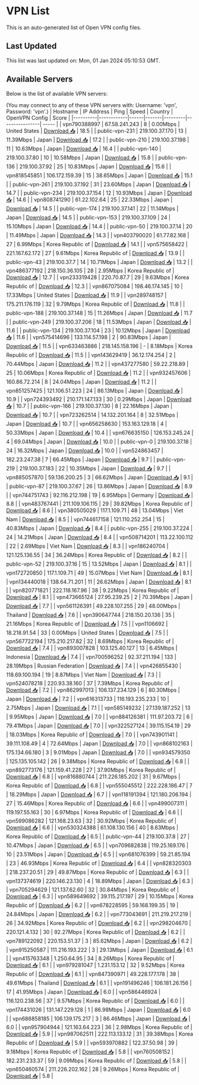# VPN List

This is an auto-generated list of Open VPN config files.

## Last Updated

This list was last updated on: Mon, 01 Jan 2024 05:10:53 GMT.

## Available Servers

Below is the list of available VPN servers:

(You may connect to any of these VPN servers with: Username: 'vpn', Password: 'vpn'.)
| Hostname | IP Address | Ping | Speed | Country | OpenVPN Config | Score |
|----------|------------|------|-------|---------|----------------| ----- |
| vpn790388997 | 67.58.241.243 | 8 | 0.00Mbps | United States | [Download 📥](./configs/server_0_US.ovpn) | 18.5 |
| public-vpn-231 | 219.100.37.170 | 13 | 11.39Mbps | Japan | [Download 📥](./configs/server_1_JP.ovpn) | 17.2 |
| public-vpn-210 | 219.100.37.198 | 11 | 10.63Mbps | Japan | [Download 📥](./configs/server_2_JP.ovpn) | 16.4 |
| public-vpn-140 | 219.100.37.80 | 10 | 10.58Mbps | Japan | [Download 📥](./configs/server_3_JP.ovpn) | 15.8 |
| public-vpn-136 | 219.100.37.92 | 25 | 10.83Mbps | Japan | [Download 📥](./configs/server_4_JP.ovpn) | 15.6 |
| vpn818545851 | 106.172.159.39 | 15 | 38.65Mbps | Japan | [Download 📥](./configs/server_5_JP.ovpn) | 15.1 |
| public-vpn-261 | 219.100.37.192 | 31 | 23.60Mbps | Japan | [Download 📥](./configs/server_6_JP.ovpn) | 14.7 |
| public-vpn-234 | 219.100.37.154 | 12 | 10.93Mbps | Japan | [Download 📥](./configs/server_7_JP.ovpn) | 14.6 |
| vpn808741290 | 61.22.102.64 | 25 | 22.33Mbps | Japan | [Download 📥](./configs/server_8_JP.ovpn) | 14.5 |
| public-vpn-174 | 219.100.37.141 | 22 | 11.14Mbps | Japan | [Download 📥](./configs/server_9_JP.ovpn) | 14.5 |
| public-vpn-153 | 219.100.37.109 | 24 | 15.10Mbps | Japan | [Download 📥](./configs/server_10_JP.ovpn) | 14.4 |
| public-vpn-50 | 219.100.37.14 | 20 | 11.49Mbps | Japan | [Download 📥](./configs/server_11_JP.ovpn) | 14.3 |
| vpn403790020 | 61.77.82.168 | 27 | 6.99Mbps | Korea Republic of | [Download 📥](./configs/server_12_KR.ovpn) | 14.1 |
| vpn575658422 | 221.167.62.172 | 27 | 9.61Mbps | Korea Republic of | [Download 📥](./configs/server_13_KR.ovpn) | 13.9 |
| public-vpn-43 | 219.100.37.7 | 14 | 10.71Mbps | Japan | [Download 📥](./configs/server_14_JP.ovpn) | 13.2 |
| vpn486377192 | 218.150.36.105 | 28 | 2.95Mbps | Korea Republic of | [Download 📥](./configs/server_15_KR.ovpn) | 12.7 |
| vpn233319428 | 220.70.87.7 | 29 | 9.63Mbps | Korea Republic of | [Download 📥](./configs/server_16_KR.ovpn) | 12.3 |
| vpn867075084 | 198.46.174.145 | 10 | 17.33Mbps | United States | [Download 📥](./configs/server_17_US.ovpn) | 11.9 |
| vpn289748157 | 175.211.176.119 | 32 | 9.79Mbps | Korea Republic of | [Download 📥](./configs/server_18_KR.ovpn) | 11.8 |
| public-vpn-188 | 219.100.37.148 | 15 | 11.26Mbps | Japan | [Download 📥](./configs/server_19_JP.ovpn) | 11.7 |
| public-vpn-249 | 219.100.37.206 | 18 | 11.53Mbps | Japan | [Download 📥](./configs/server_20_JP.ovpn) | 11.6 |
| public-vpn-134 | 219.100.37.104 | 23 | 10.12Mbps | Japan | [Download 📥](./configs/server_21_JP.ovpn) | 11.6 |
| vpn575414696 | 133.114.57.198 | 2 | 90.83Mbps | Japan | [Download 📥](./configs/server_22_JP.ovpn) | 11.5 |
| vpn633463886 | 218.145.158.196 | - | 8.18Mbps | Korea Republic of | [Download 📥](./configs/server_23_KR.ovpn) | 11.5 |
| vpn143629419 | 36.12.174.254 | 2 | 70.44Mbps | Japan | [Download 📥](./configs/server_24_JP.ovpn) | 11.2 |
| vpn437277580 | 59.22.218.89 | 25 | 10.06Mbps | Korea Republic of | [Download 📥](./configs/server_25_KR.ovpn) | 11.2 |
| vpn932457606 | 160.86.72.214 | 8 | 24.04Mbps | Japan | [Download 📥](./configs/server_26_JP.ovpn) | 11.2 |
| vpn851257425 | 121.106.51.223 | 24 | 86.13Mbps | Japan | [Download 📥](./configs/server_27_JP.ovpn) | 10.9 |
| vpn724393492 | 210.171.147.133 | 30 | 0.29Mbps | Japan | [Download 📥](./configs/server_28_JP.ovpn) | 10.7 |
| public-vpn-166 | 219.100.37.130 | 8 | 22.16Mbps | Japan | [Download 📥](./configs/server_29_JP.ovpn) | 10.7 |
| vpn723262514 | 14.132.201.164 | 8 | 32.51Mbps | Japan | [Download 📥](./configs/server_30_JP.ovpn) | 10.7 |
| vpn656258630 | 153.163.129.18 | 4 | 50.33Mbps | Japan | [Download 📥](./configs/server_31_JP.ovpn) | 10.4 |
| vpn676635150 | 126.153.245.24 | 4 | 69.04Mbps | Japan | [Download 📥](./configs/server_32_JP.ovpn) | 10.0 |
| public-vpn-0 | 219.100.37.18 | 24 | 16.32Mbps | Japan | [Download 📥](./configs/server_33_JP.ovpn) | 10.0 |
| vpn524863457 | 182.23.247.38 | 7 | 66.45Mbps | Japan | [Download 📥](./configs/server_34_JP.ovpn) | 9.7 |
| public-vpn-219 | 219.100.37.183 | 22 | 10.35Mbps | Japan | [Download 📥](./configs/server_35_JP.ovpn) | 9.7 |
| vpn885057870 | 59.136.200.25 | 3 | 66.62Mbps | Japan | [Download 📥](./configs/server_36_JP.ovpn) | 9.1 |
| public-vpn-87 | 219.100.37.67 | 26 | 13.86Mbps | Japan | [Download 📥](./configs/server_37_JP.ovpn) | 8.9 |
| vpn744751743 | 92.116.212.198 | 19 | 6.95Mbps | Germany | [Download 📥](./configs/server_38_DE.ovpn) | 8.8 |
| vpn483767441 | 211.109.106.115 | 29 | 39.82Mbps | Korea Republic of | [Download 📥](./configs/server_39_KR.ovpn) | 8.6 |
| vpn380505029 | 117.1.109.71 | 48 | 13.04Mbps | Viet Nam | [Download 📥](./configs/server_40_VN.ovpn) | 8.5 |
| vpn744617158 | 121.110.252.254 | 15 | 40.83Mbps | Japan | [Download 📥](./configs/server_41_JP.ovpn) | 8.4 |
| public-vpn-255 | 219.100.37.224 | 24 | 14.21Mbps | Japan | [Download 📥](./configs/server_42_JP.ovpn) | 8.4 |
| vpn508714201 | 113.22.100.112 | 22 | 2.69Mbps | Viet Nam | [Download 📥](./configs/server_43_VN.ovpn) | 8.3 |
| vpn186240704 | 121.125.136.55 | 34 | 36.24Mbps | Korea Republic of | [Download 📥](./configs/server_44_KR.ovpn) | 8.2 |
| public-vpn-52 | 219.100.37.16 | 15 | 13.52Mbps | Japan | [Download 📥](./configs/server_45_JP.ovpn) | 8.1 |
| vpn172720850 | 117.1.109.71 | 49 | 15.07Mbps | Viet Nam | [Download 📥](./configs/server_46_VN.ovpn) | 8.1 |
| vpn134440018 | 138.64.71.201 | 11 | 26.62Mbps | Japan | [Download 📥](./configs/server_47_JP.ovpn) | 8.1 |
| vpn820771821 | 222.118.167.96 | 38 | 9.22Mbps | Korea Republic of | [Download 📥](./configs/server_48_KR.ovpn) | 8.1 |
| vpn473665124 | 27.95.239.25 | 2 | 70.39Mbps | Japan | [Download 📥](./configs/server_49_JP.ovpn) | 7.7 |
| vpn561126391 | 49.228.107.255 | 29 | 48.00Mbps | Thailand | [Download 📥](./configs/server_50_TH.ovpn) | 7.6 |
| vpn390647744 | 218.150.20.136 | 35 | 21.16Mbps | Korea Republic of | [Download 📥](./configs/server_51_KR.ovpn) | 7.5 |
| vpn1106692 | 18.218.91.54 | 33 | 0.00Mbps | United States | [Download 📥](./configs/server_52_US.ovpn) | 7.5 |
| vpn567722194 | 175.210.217.82 | 32 | 8.69Mbps | Korea Republic of | [Download 📥](./configs/server_53_KR.ovpn) | 7.4 |
| vpn893007828 | 103.125.40.127 | 13 | 6.45Mbps | Indonesia | [Download 📥](./configs/server_54_ID.ovpn) | 7.4 |
| vpn700596252 | 92.37.211.194 | 133 | 28.19Mbps | Russian Federation | [Download 📥](./configs/server_55_RU.ovpn) | 7.4 |
| vpn426855430 | 118.69.100.194 | 19 | 8.87Mbps | Viet Nam | [Download 📥](./configs/server_56_VN.ovpn) | 7.3 |
| vpn524078218 | 220.93.38.160 | 37 | 7.39Mbps | Korea Republic of | [Download 📥](./configs/server_57_KR.ovpn) | 7.2 |
| vpn862997013 | 106.137.234.129 | 6 | 80.30Mbps | Japan | [Download 📥](./configs/server_58_JP.ovpn) | 7.2 |
| vpn616313733 | 116.193.235.233 | 10 | 2.75Mbps | Japan | [Download 📥](./configs/server_59_JP.ovpn) | 7.1 |
| vpn585149232 | 27.139.187.252 | 13 | 9.95Mbps | Japan | [Download 📥](./configs/server_60_JP.ovpn) | 7.0 |
| vpn884126381 | 111.97.203.72 | 6 | 79.41Mbps | Japan | [Download 📥](./configs/server_61_JP.ovpn) | 7.0 |
| vpn322527124 | 39.115.154.19 | 29 | 18.03Mbps | Korea Republic of | [Download 📥](./configs/server_62_KR.ovpn) | 7.0 |
| vpn743901141 | 39.111.108.49 | 4 | 72.64Mbps | Japan | [Download 📥](./configs/server_63_JP.ovpn) | 7.0 |
| vpn868102163 | 175.134.66.180 | 3 | 9.01Mbps | Japan | [Download 📥](./configs/server_64_JP.ovpn) | 7.0 |
| vpn934579350 | 125.135.105.142 | 26 | 9.38Mbps | Korea Republic of | [Download 📥](./configs/server_65_KR.ovpn) | 6.8 |
| vpn892773176 | 121.159.41.228 | 27 | 37.90Mbps | Korea Republic of | [Download 📥](./configs/server_66_KR.ovpn) | 6.8 |
| vpn816880744 | 211.226.185.202 | 31 | 9.67Mbps | Korea Republic of | [Download 📥](./configs/server_67_KR.ovpn) | 6.8 |
| vpn555045512 | 222.228.186.47 | 7 | 18.29Mbps | Japan | [Download 📥](./configs/server_68_JP.ovpn) | 6.7 |
| vpn118191394 | 121.180.206.194 | 27 | 15.46Mbps | Korea Republic of | [Download 📥](./configs/server_69_KR.ovpn) | 6.6 |
| vpn499007311 | 119.197.55.163 | 30 | 6.97Mbps | Korea Republic of | [Download 📥](./configs/server_70_KR.ovpn) | 6.6 |
| vpn599086282 | 121.168.23.63 | 32 | 30.92Mbps | Korea Republic of | [Download 📥](./configs/server_71_KR.ovpn) | 6.6 |
| vpn530324388 | 61.108.130.156 | 40 | 8.63Mbps | Korea Republic of | [Download 📥](./configs/server_72_KR.ovpn) | 6.5 |
| public-vpn-44 | 219.100.37.8 | 27 | 10.47Mbps | Japan | [Download 📥](./configs/server_73_JP.ovpn) | 6.5 |
| vpn709682838 | 119.25.169.176 | 10 | 23.51Mbps | Japan | [Download 📥](./configs/server_74_JP.ovpn) | 6.5 |
| vpn681076399 | 59.21.85.194 | 23 | 46.93Mbps | Korea Republic of | [Download 📥](./configs/server_75_KR.ovpn) | 6.4 |
| vpn828320303 | 218.237.20.51 | 29 | 49.87Mbps | Korea Republic of | [Download 📥](./configs/server_76_KR.ovpn) | 6.3 |
| vpn137374619 | 220.146.23.130 | 4 | 18.89Mbps | Japan | [Download 📥](./configs/server_77_JP.ovpn) | 6.3 |
| vpn705294629 | 121.137.62.60 | 32 | 30.84Mbps | Korea Republic of | [Download 📥](./configs/server_78_KR.ovpn) | 6.3 |
| vpn589649692 | 39.115.217.197 | 29 | 10.15Mbps | Korea Republic of | [Download 📥](./configs/server_79_KR.ovpn) | 6.2 |
| vpn678228595 | 59.168.199.35 | 19 | 24.84Mbps | Japan | [Download 📥](./configs/server_80_JP.ovpn) | 6.2 |
| vpn773043691 | 211.219.217.219 | 26 | 34.92Mbps | Korea Republic of | [Download 📥](./configs/server_81_KR.ovpn) | 6.2 |
| vpn298204670 | 220.121.4.132 | 30 | 92.27Mbps | Korea Republic of | [Download 📥](./configs/server_82_KR.ovpn) | 6.2 |
| vpn789122092 | 220.153.51.37 | 3 | 85.62Mbps | Japan | [Download 📥](./configs/server_83_JP.ovpn) | 6.2 |
| vpn915250587 | 111.216.193.222 | 3 | 29.13Mbps | Japan | [Download 📥](./configs/server_84_JP.ovpn) | 6.1 |
| vpn415763348 | 1.250.64.95 | 34 | 8.26Mbps | Korea Republic of | [Download 📥](./configs/server_85_KR.ovpn) | 6.1 |
| vpn979281047 | 1.231.153.12 | 32 | 9.52Mbps | Korea Republic of | [Download 📥](./configs/server_86_KR.ovpn) | 6.1 |
| vpn847390971 | 49.228.177.178 | 38 | 49.61Mbps | Thailand | [Download 📥](./configs/server_87_TH.ovpn) | 6.1 |
| vpn191496246 | 106.181.26.156 | 17 | 41.95Mbps | Japan | [Download 📥](./configs/server_88_JP.ovpn) | 6.0 |
| vpn586446924 | 116.120.238.56 | 37 | 9.57Mbps | Korea Republic of | [Download 📥](./configs/server_89_KR.ovpn) | 6.0 |
| vpn174431026 | 131.147.229.128 | 1 | 86.98Mbps | Japan | [Download 📥](./configs/server_90_JP.ovpn) | 6.0 |
| vpn686858185 | 106.139.175.217 | 3 | 86.46Mbps | Japan | [Download 📥](./configs/server_91_JP.ovpn) | 6.0 |
| vpn957904944 | 121.163.64.223 | 36 | 2.98Mbps | Korea Republic of | [Download 📥](./configs/server_92_KR.ovpn) | 5.9 |
| vpn987062511 | 222.113.133.12 | 31 | 39.38Mbps | Korea Republic of | [Download 📥](./configs/server_93_KR.ovpn) | 5.9 |
| vpn593970882 | 122.37.50.98 | 39 | 9.18Mbps | Korea Republic of | [Download 📥](./configs/server_94_KR.ovpn) | 5.8 |
| vpn760508152 | 182.231.233.37 | 59 | 9.09Mbps | Korea Republic of | [Download 📥](./configs/server_95_KR.ovpn) | 5.8 |
| vpn650460574 | 211.226.202.162 | 28 | 9.26Mbps | Korea Republic of | [Download 📥](./configs/server_96_KR.ovpn) | 5.8 |
